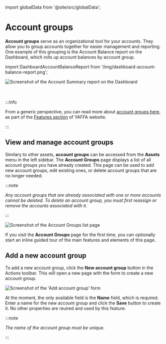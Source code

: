 import globalData from '@site/src/globalData';

# Account groups

**Account groups** serve as an organizational tool for your accounts. They allow you to group accounts together for easier management and reporting. One example of this grouping is the Account Balance report on the Dashboard, which rolls up account balances by account group.

import DashboardAccountBalanceReport from '/img/dashboard-account-balance-report.png';

<img src={DashboardAccountBalanceReport} alt="Screenshot of the Account Summary report on the Dashboard" className="zoomable img-25" />

<br /><br />
:::info

From a generic perspective, you can read more about <a href={globalData.featureURLs.accountGroups} target="_blank">account groups here</a>, as part of the <a href={globalData.featureURLs.main} target="_blank">Features section</a> of YAFFA website.

:::

## View and manage account groups

Similary to other assets, **account groups** can be accessed from the **Assets** menu in the left sidebar. The **Account Groups** page displays a list of all account groups you have already created. This page can be used to add new account groups, edit existing ones, or delete account groups that are no longer needed.

:::note

*Any account groups that are already associated with one or more accounts cannot be deleted. To delete an account group, you must first reassign or remove the accounts associated with it.*

:::

![Screenshot of the Account Groups list page](/img/accountgroups-list.png)

If you visit the **Account Groups** page for the first time, you can optionally start an inline guided tour of the main features and elements of this page.

## Add a new account group

To add a new account group, click the **New account group** button in the Actions toolbar. This will open a new page with the form to create a new account group.

![Screenshot of the 'Add account group' form](/img/accountgroups-add.png)

At the moment, the only available field is the **Name** field, which is required. Enter a name for the new account group and click the **Save** button to create it. No other properties are reuired and used by this feature.

:::note

*The name of the account group must be unique.*

:::